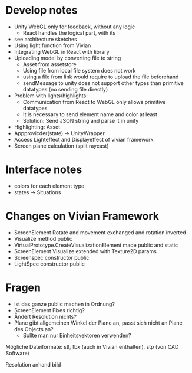 # Develop notes

- Unity WebGL only for feedback, without any logic 
  - React handles the logical part, with its 
- see architecture sketches
- Using light function from Vivian
- Integrating WebGL in React with library
- Uploading model by converting file to string
  - Asset from assetstore
  - Using file from local file system does not work
  - using a file from link would require to upload the file beforehand
  - sendMessage to unity does not support other types than primitive datatypes (no sending file directly) 
- Problem with lights/highlights:
  - Communication from React to WebGL only allows primitive datatypes
  - It is necessary to send element name and color at least
  - Solution: Send JSON string and parse it in unity
- Highlighting: Asset
- Appprovicder(state) -> UnityWrapper
- Access Lighteffect and Displayeffect of vivian framework
- Screen plane calculation (split raycast)

# Interface notes

- colors for each element type
- states -> Situations

# Changes on Vivian Framework
- ScreenElement Rotate and movement exchanged and rotation inverted
- Visualize method public
- VirtualPrototype.CreateVisualizationElement made public and static
- ScreenElement Visualize extended with Texture2D params
- Screenspec constructor public
- LightSpec constructor public

# Fragen
- ist das ganze public machen in Ordnung?
- ScreenElement Fixes richtig?
- Ändert Resolution nichts?
- Plane gibt allgemeinen Winkel der Plane an, passt sich nicht an Plane des Objects an?
  - Sollte man nur Einheitsvektoren verwenden?


Mögliche Dateiformate: 
stl, fbx (auch in Vivian enthalten), stp (von CAD Software)

Resolution anhand bild